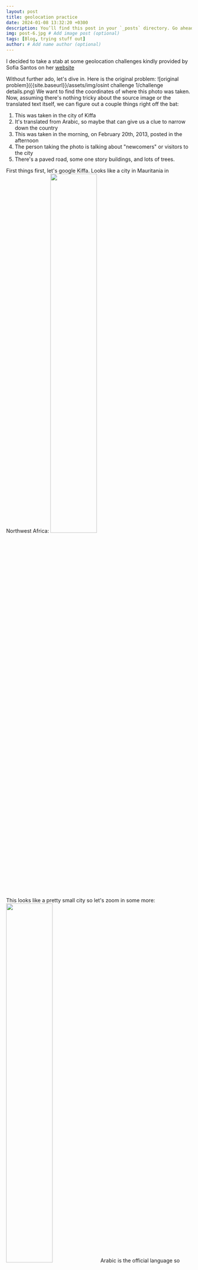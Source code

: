 ```yaml
---
layout: post
title: geolocation practice
date: 2024-01-08 13:32:20 +0300
description: You’ll find this post in your `_posts` directory. Go ahead and edit it and re-build the site to see your changes. # Add post description (optional)
img: post-6.jpg # Add image post (optional)
tags: [Blog, trying stuff out]
author: # Add name author (optional)
---
```


I decided to take a stab at some geolocation challenges kindly provided by Sofia Santos on her [website](https://gralhix.com/list-of-osint-exercises/)

Without further ado, let's dive in. 
Here is the original problem: 
![original problem]({{site.baseurl}}/assets/img/osint challenge 1/challenge details.png)
We want to find the coordinates of where this photo was taken. Now, assuming there's nothing tricky about the source image or the translated text itself, we can figure out a couple things right off the bat: 
1. This was taken in the city of Kiffa
2. It's translated from Arabic, so maybe that can give us a clue to narrow down the country
3. This was taken in the morning, on February 20th, 2013, posted in the afternoon
4. The person taking the photo is talking about "newcomers" or visitors to the city
5. There's a paved road, some one story buildings, and lots of trees. 

First things first, let's google Kiffa. Looks like a city in Mauritania in Northwest Africa:
<img src="{{site.baseurl}}/assets/img/osint challenge 1/kiffa google maps_zoomout.png" width="50%">

This looks like a pretty small city so let's zoom in some more: 
<img src="{{site.baseurl}}/assets/img/osint challenge 1/kiffa google maps.png" width="50%">
Arabic is the official language so seems like we're in the right place. 

Let's narrow it down. There are only a few major roads in Kiffa (marked in yellow) and unfortunately no streetview. If we zoom in further, most of them are not paved. For instance, if we zoom into this road:
<img src="{{site.baseurl}}/assets/img/osint challenge 1/kiffa google maps_zoom into road.png" width="50%">

It looks like only the four major ones have asphalt: <img src="{{site.baseurl}}/assets/img/osint challenge 1/paved roads.png" width="50%">
This photo was taken in the morning, so the sun is fairly low on the horizon and almost directly in the east. The person is likely located on a paved road which goes north-south, and is facing south. There are only three of those which narrows things down significantly!

We also have some trees in the background of the photo. This seems to be a very arid landscape but there are pockets of green in and around the city. Let's take a closer look. 
In the northwest corner, we have the road going north-south and a lake with some green around it but it's fairly sparse:
<img src="{{site.baseurl}}/assets/img/osint challenge 1/not enough trees.png" width="50%">
Probably not our location. 

The southern-most road crosses a river with a lot more green. Maybe that's our spot?
If we zoom in there <img src="{{site.baseurl}}/assets/img/osint challenge 1/kiffa google maps_zoominsouth.png" width="50%">
it looks promising: <img src="{{site.baseurl}}/assets/img/osint challenge 1/trees and hotel.png" width="50%">
There's even a hotel which might fit with our photographer talking about "newcomers". 

Since there's no streetview, I switched to GoogleEarth to verify the location. Here, I can rotate the whole map so that I'm facing south like the photographer: 
![kiffa googleearth]({{site.baseurl}}/assets/img/osint challenge 1/kiffa north south roads.png). Since this photo was taken in 2013, I can also play around with historical satelite images.

If I find and zoom into that same road with the trees and the river, I can see this: 
![kiffa googleearth]({{site.baseurl}}/assets/img/osint challenge 1/kiffa final loc.png).
If we zoom in even more and scroll through the time of day to look at shadows, we can see
![kiffa googleearth]({{site.baseurl}}/assets/img/osint challenge 1/kiffa final loc zoom.png).
a paved road with low buildings a bit further away from the road, telephone poles along the side, large trees behind the building across the street, and trees in the near distance. Looks like the spot!

One final check, this image was taken 11/26/2010 so just to make sure all this still looked the same in 2013, we can look at the next time this place was imaged (7/19/2013) and verify the buildings and trees are still there:
![kiffa googleearth]({{site.baseurl}}/assets/img/osint challenge 1/kiffa final loc_verify date.png).

> Thanks to Sofia for a fun exercise and the video walkthrough! Hopefully the person taking this photo isn't too weirded out by random people all over the world geolocating their 11-year-old twitter post :) 



